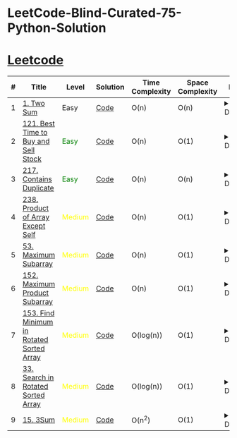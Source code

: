 # LeetCode-Blind-Curated-75-Python-Solution
# [Leetcode](https://leetcode.com/)

| # | Title | Level | Solution | Time Complexity | Space Complexity | Hint |
|---| ----- | -------- | -------- | ------- | ------- | ------- |
|1|[1. Two Sum](https://leetcode.com/problems/two-sum/)| <span color="green">Easy</span> |[Code](./solutions/1.%20Two%20Sum.py)|O(n)|O(n)|<details>Hash map</details>|
|2|[121. Best Time to Buy and Sell Stock](https://leetcode.com/problems/best-time-to-buy-and-sell-stock/)| <span style="color:green">Easy</span> |[Code](./solutions/121.%20Best%20Time%20to%20Buy%20and%20Sell%20Stock.py)|O(n)|O(1)|<details>Two pointers</details>|
|3|[217. Contains Duplicate](https://leetcode.com/problems/contains-duplicate/)| <span style="color:green">Easy</span> |[Code](./solutions/217.%20Contains%20Duplicate.py)|O(n)|O(n)|<details>Hash set</details>|
|4|[238. Product of Array Except Self](https://leetcode.com/problems/product-of-array-except-self/)| <span style="color:yellow">Medium</span> |[Code](./solutions/238.%20Product%20of%20Array%20Except%20Self.py)|O(n)|O(1)|<details>prefix & postfix</details>|
|5|[53. Maximum Subarray](https://leetcode.com/problems/maximum-subarray/) | <span style="color:yellow">Medium</span> |[Code](./solutions/53.%20Maximum%20Subarray.py)|O(n)|O(1)|<details>reset the prefix to 0 if it doesn't help</details>|
|6|[152. Maximum Product Subarray](https://leetcode.com/problems/maximum-product-subarray/)| <span style="color:yellow">Medium</span> |[Code](./solutions/152.%20Maximum%20Product%20Subarray.py)|O(n)|O(1)|<details>keep your eyes on min and max product</details>|
|7|[153. Find Minimum in Rotated Sorted Array](https://leetcode.com/problems/find-minimum-in-rotated-sorted-array/)| <span style="color:yellow">Medium</span> |[Code](./solutions/153.%20Find%20Minimum%20in%20Rotated%20Sorted%20Array.py)|O(log(n))|O(1)|<details>modified binary search</details>|
|8|[33. Search in Rotated Sorted Array](https://leetcode.com/problems/find-minimum-in-rotated-sorted-array/)| <span style="color:yellow">Medium</span> |[Code](./solutions/33.%20Search%20in%20Rotated%20Sorted%20Array.py)|O(log(n))|O(1)|<details>modified binary search</details>|
|9|[15. 3Sum](https://leetcode.com/problems/3sum/)| <span style="color:yellow">Medium</span> |[Code](./solutions/15.%203Sum.py)|O(n<sup>2</sup>)|O(1)|<details>sort then two pointers inside a loop</details>|
